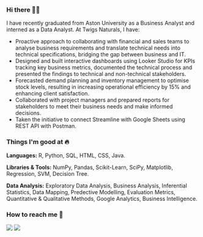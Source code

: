 ### Hi there 👋🏻 
I have recently graduated from Aston University as a Business Analyst and interned as a Data Analyst. At Twigs Naturals, I have:

- Proactive approach to collaborating with financial and sales teams to analyse business requirements and translate technical needs into technical specifications, bridging the gap between business and IT.
- Designed and built interactive dashboards using Looker Studio for KPIs tracking key business metrics, documented the technical process and presented the findings to technical and non-technical stakeholders.
- Forecasted demand planning and inventory management to optimise stock levels, resulting in increasing operational efficiency by 15% and enhancing client satisfaction.
- Collaborated with project managers and prepared reports for stakeholders to meet their business needs and make informed decisions.
- Taken the initiative to connect Streamline with Google Sheets using REST API with Postman. 


### Things I'm good at :fire:

**Languages:**  R, Python, SQL, HTML, CSS, Java.

**Libraries & Tools:** NumPy, Pandas, Scikit-Learn, SciPy, Matplotlib, Regression, SVM, Decision Tree.

**Data Analysis:** Exploratory Data Analysis, Business Analysis, Inferential Statistics, Data Mapping, Predective Modelling, Evaluation Metrics, Quantitative & Qualitative Methods, Google Analytics, Business Intelligence.


### How to reach me 📱

[<img target="_blank" src="https://img.icons8.com/doodle/64/000000/linkedin-circled.png"/>](https://www.linkedin.com/in/hajar-ouagar/) [<img src="https://img.icons8.com/dusk/64/000000/medium-new.png"/>](https://medium.com/@hajarouagar)
